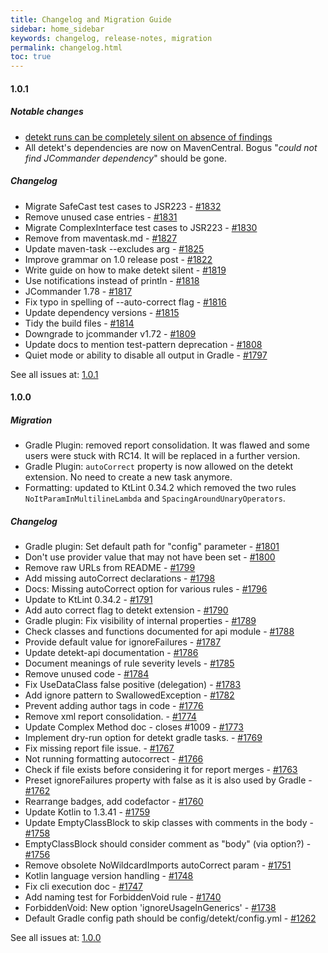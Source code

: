 ```yaml
---
title: Changelog and Migration Guide
sidebar: home_sidebar
keywords: changelog, release-notes, migration
permalink: changelog.html
toc: true
---
```


#### 1.0.1

##### Notable changes

- [detekt runs can be completely silent on absence of findings](https://arturbosch.github.io/detekt/howto-silent-reports.html)
- All detekt's dependencies are now on MavenCentral. Bogus "*could not find JCommander dependency*" should be gone.

##### Changelog

- Migrate SafeCast test cases to JSR223 - [#1832](https://github.com/arturbosch/detekt/pull/1832)
- Remove unused case entries - [#1831](https://github.com/arturbosch/detekt/pull/1831)
- Migrate ComplexInterface test cases to JSR223 - [#1830](https://github.com/arturbosch/detekt/pull/1830)
- Remove <pluginrepository> from maventask.md - [#1827](https://github.com/arturbosch/detekt/pull/1827)
- Update maven-task --excludes arg - [#1825](https://github.com/arturbosch/detekt/pull/1825)
- Improve grammar on 1.0 release post - [#1822](https://github.com/arturbosch/detekt/pull/1822)
- Write guide on how to make detekt silent - [#1819](https://github.com/arturbosch/detekt/pull/1819)
- Use notifications instead of println - [#1818](https://github.com/arturbosch/detekt/pull/1818)
- JCommander 1.78 - [#1817](https://github.com/arturbosch/detekt/pull/1817)
- Fix typo in spelling of --auto-correct flag - [#1816](https://github.com/arturbosch/detekt/pull/1816)
- Update dependency versions - [#1815](https://github.com/arturbosch/detekt/pull/1815)
- Tidy the build files - [#1814](https://github.com/arturbosch/detekt/pull/1814)
- Downgrade to jcommander v1.72 - [#1809](https://github.com/arturbosch/detekt/pull/1809)
- Update docs to mention test-pattern deprecation - [#1808](https://github.com/arturbosch/detekt/pull/1808)
- Quiet mode or ability to disable all output in Gradle - [#1797](https://github.com/arturbosch/detekt/issues/1797)

See all issues at: [1.0.1](https://github.com/arturbosch/detekt/milestone/47)


#### 1.0.0

##### Migration

- Gradle Plugin: removed report consolidation. It was flawed and some users were stuck with RC14. It will be replaced in a further version.
- Gradle Plugin: `autoCorrect` property is now allowed on the detekt extension. No need to create a new task anymore.
- Formatting: updated to KtLint 0.34.2 which removed the two rules `NoItParamInMultilineLambda` and `SpacingAroundUnaryOperators`. 

##### Changelog

- Gradle plugin: Set default path for "config" parameter - [#1801](https://github.com/arturbosch/detekt/pull/1801)
- Don't use provider value that may not have been set - [#1800](https://github.com/arturbosch/detekt/pull/1800)
- Remove raw URLs from README - [#1799](https://github.com/arturbosch/detekt/pull/1799)
- Add missing autoCorrect declarations - [#1798](https://github.com/arturbosch/detekt/pull/1798)
- Docs: Missing autoCorrect option for various rules - [#1796](https://github.com/arturbosch/detekt/issues/1796)
- Update to KtLint 0.34.2 - [#1791](https://github.com/arturbosch/detekt/pull/1791)
- Add auto correct flag to detekt extension - [#1790](https://github.com/arturbosch/detekt/pull/1790)
- Gradle plugin: Fix visibility of internal properties - [#1789](https://github.com/arturbosch/detekt/pull/1789)
- Check classes and functions documented for api module - [#1788](https://github.com/arturbosch/detekt/pull/1788)
- Provide default value for ignoreFailures - [#1787](https://github.com/arturbosch/detekt/pull/1787)
- Update detekt-api documentation - [#1786](https://github.com/arturbosch/detekt/pull/1786)
- Document meanings of rule severity levels - [#1785](https://github.com/arturbosch/detekt/pull/1785)
- Remove unused code - [#1784](https://github.com/arturbosch/detekt/pull/1784)
- Fix UseDataClass false positive (delegation) - [#1783](https://github.com/arturbosch/detekt/pull/1783)
- Add ignore pattern to SwallowedException - [#1782](https://github.com/arturbosch/detekt/pull/1782)
- Prevent adding author tags in code - [#1776](https://github.com/arturbosch/detekt/pull/1776)
- Remove xml report consolidation. - [#1774](https://github.com/arturbosch/detekt/pull/1774)
- Update Complex Method doc - closes #1009 - [#1773](https://github.com/arturbosch/detekt/pull/1773)
- Implement dry-run option for detekt gradle tasks. - [#1769](https://github.com/arturbosch/detekt/pull/1769)
- Fix missing report file issue. - [#1767](https://github.com/arturbosch/detekt/pull/1767)
- Not running formatting autocorrect - [#1766](https://github.com/arturbosch/detekt/issues/1766)
- Check if file exists before considering it for report merges - [#1763](https://github.com/arturbosch/detekt/pull/1763)
- Preset ignoreFailures property with false as it is also used by Gradle - [#1762](https://github.com/arturbosch/detekt/pull/1762)
- Rearrange badges, add codefactor - [#1760](https://github.com/arturbosch/detekt/pull/1760)
- Update Kotlin to 1.3.41 - [#1759](https://github.com/arturbosch/detekt/pull/1759)
- Update EmptyClassBlock to skip classes with comments in the body - [#1758](https://github.com/arturbosch/detekt/pull/1758)
- EmptyClassBlock should consider comment as "body" (via option?) - [#1756](https://github.com/arturbosch/detekt/issues/1756)
- Remove obsolete NoWildcardImports autoCorrect param - [#1751](https://github.com/arturbosch/detekt/pull/1751)
- Kotlin language version handling - [#1748](https://github.com/arturbosch/detekt/pull/1748)
- Fix cli execution doc - [#1747](https://github.com/arturbosch/detekt/pull/1747)
- Add naming test for ForbiddenVoid rule - [#1740](https://github.com/arturbosch/detekt/pull/1740)
- ForbiddenVoid: New option 'ignoreUsageInGenerics' - [#1738](https://github.com/arturbosch/detekt/pull/1738)
- Default Gradle config path should be config/detekt/config.yml - [#1262](https://github.com/arturbosch/detekt/issues/1262)

See all issues at: [1.0.0](https://github.com/arturbosch/detekt/milestone/46)

